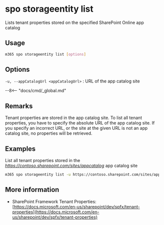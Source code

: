# spo storageentity list

Lists tenant properties stored on the specified SharePoint Online app catalog

## Usage

```sh
m365 spo storageentity list [options]
```

## Options

`-u, --appCatalogUrl <appCatalogUrl>`
: URL of the app catalog site

--8<-- "docs/cmd/_global.md"

## Remarks

Tenant properties are stored in the app catalog site. To list all tenant properties, you have to specify the absolute URL of the app catalog site. If you specify an incorrect URL, or the site at the given URL is not an app catalog site, no properties will be retrieved.

## Examples

List all tenant properties stored in the _https://contoso.sharepoint.com/sites/appcatalog_ app catalog site

```sh
m365 spo storageentity list -u https://contoso.sharepoint.com/sites/appcatalog
```

## More information

- SharePoint Framework Tenant Properties: [https://docs.microsoft.com/en-us/sharepoint/dev/spfx/tenant-properties](https://docs.microsoft.com/en-us/sharepoint/dev/spfx/tenant-properties)